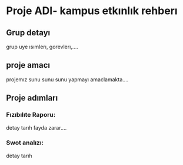 # Proje ADI- kampus etkınlık rehberı

## Grup detayı
grup uye ısımlerı, gorevlerı,....

## proje amacı
projemız sunu sunu sunu yapmayı amaclamakta....

## Proje adımları

### Fızıbılıte Raporu:
detay
tarıh
fayda zarar....

### Swot analızı:
detay
tarıh

